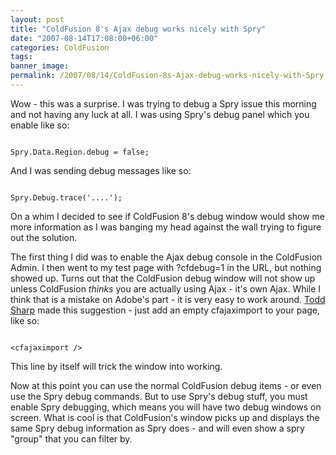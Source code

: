 ```yaml
---
layout: post
title: "ColdFusion 8's Ajax debug works nicely with Spry"
date: "2007-08-14T17:08:00+06:00"
categories: ColdFusion 
tags: 
banner_image: 
permalink: /2007/08/14/ColdFusion-8s-Ajax-debug-works-nicely-with-Spry
---
```


Wow - this was a surprise. I was trying to debug a Spry issue this morning and not having any luck at all. I was using Spry's debug panel which you enable like so:

<code>
Spry.Data.Region.debug = false;
</code>

And I was sending debug messages like so:

<code>
Spry.Debug.trace('....');
</code>

On a whim I decided to see if ColdFusion 8's debug window would show me more information as I was banging my head against the wall trying to figure out the solution. 

The first thing I did was to enable the Ajax debug console in the ColdFusion Admin. I then went to my test page with ?cfdebug=1 in the URL, but nothing showed up. Turns out that the ColdFusion debug window will not show up unless ColdFusion <i>thinks</i> you are actually using Ajax - it's own Ajax. While I think that is a mistake on Adobe's part - it is very easy to work around. <a href="http://cfsilence.com/blog/client/">Todd Sharp</a> made this suggestion - just add an empty cfajaximport to your page, like so:

<code>
&lt;cfajaximport /&gt;
</code>

This line by itself will trick the window into working.

Now at this point you can use the normal ColdFusion debug items - or even use the Spry debug commands. But to use Spry's debug stuff, you must enable Spry debugging, which means you will have two debug windows on screen. What is cool is that ColdFusion's window picks up and displays the same Spry debug information as Spry does - and will even show a spry "group" that you can filter by.